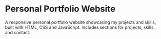 # Personal Portfolio Website

A responsive personal portfolio website showcasing my projects and skills, built with HTML, CSS and JavaScript. Includes sections for projects, skills, and contact.
